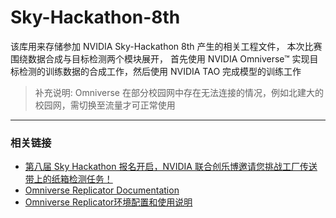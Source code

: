 # Sky-Hackathon-8th

该库用来存储参加 NVIDIA Sky-Hackathon 8th 产生的相关工程文件，
本次比赛围绕数据合成与目标检测两个模块展开，
首先使用 NVIDIA Omniverse™ 实现目标检测的训练数据的合成工作，然后使用 NVIDIA TAO 完成模型的训练工作

> 补充说明: Omniverse 在部分校园网中存在无法连接的情况，例如北建大的校园网，需切换至流量才可正常使用

---
### 相关链接

* [第八届 Sky Hackathon 报名开启，NVIDIA 联合创乐博邀请您挑战工厂传送带上的纸箱检测任务！](https://mp.weixin.qq.com/s/HGo0jZqHNyGW3UkJlMfaVQ)
* [Omniverse Replicator Documentation](https://docs.omniverse.nvidia.com/py/replicator/1.5.1/source/extensions/omni.replicator.core/docs/README.html)
* [Omniverse Replicator环境配置和使用说明](https://blog.csdn.net/kunhe0512/article/details/130620995?spm=1001.2101.3001.6650.10&utm_medium=distribute.pc_relevant.none-task-blog-2%7Edefault%7ECTRLIST%7ERate-10-130620995-blog-130252735.235%5Ev35%5Epc_relevant_yljh&depth_1-utm_source=distribute.pc_relevant.none-task-blog-2%7Edefault%7ECTRLIST%7ERate-10-130620995-blog-130252735.235%5Ev35%5Epc_relevant_yljh&utm_relevant_index=11)
